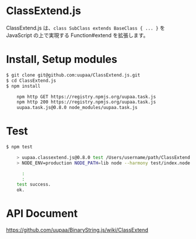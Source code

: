 ClassExtend.js
=========

ClassExtend.js は、`class SubClass extends BaseClass { ... }` を JavaScript の上で実現する Function#extend を拡張します。

# Install, Setup modules

```sh
$ git clone git@github.com:uupaa/ClassExtend.js.git
$ cd ClassExtend.js
$ npm install

    npm http GET https://registry.npmjs.org/uupaa.task.js
    npm http 200 https://registry.npmjs.org/uupaa.task.js
    uupaa.task.js@0.8.0 node_modules/uupaa.task.js
```

# Test

```sh
$ npm test

    > uupaa.classextend.js@0.8.0 test /Users/username/path/ClassExtend.js
    > NODE_ENV=production NODE_PATH=lib node --harmony test/index.node.js; open test/index.html

      :
      :
    test success.
    ok.
```

# API Document

https://github.com/uupaa/BinaryString.js/wiki/ClassExtend
